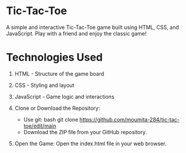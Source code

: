 # Tic-Tac-Toe
A simple and interactive Tic-Tac-Toe game built using HTML, CSS, and JavaScript. Play with a friend and enjoy the classic game!

# Technologies Used
1. HTML - Structure of the game board  
2. CSS - Styling and layout  
3. JavaScript - Game logic and interactions 

1. Clone or Download the Repository:
   - Use git: bash git clone https://github.com/moumita-284/tic-tac-toe/edit/main
   - Download the ZIP file from your GitHub repository.

2. Open the Game:
Open the index.html file in your web browser.
